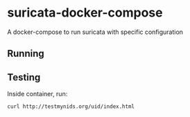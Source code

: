 # suricata-docker-compose

A docker-compose to run suricata with specific configuration

## Running

## Testing

Inside container, run:

```
curl http://testmynids.org/uid/index.html
```
